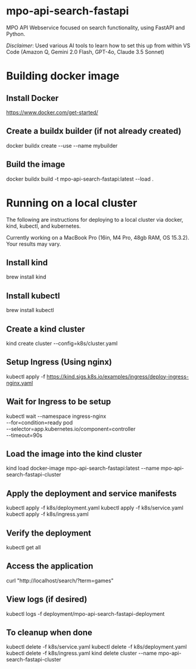 # mpo-api-search-fastapi
MPO API Webservice focused on search functionality, using FastAPI and Python.

*Disclaimer*: Used various AI tools to learn how to set this up from within VS Code (Amazon Q, Gemini 2.0 Flash, GPT-4o, Claude 3.5 Sonnet) 

# Building docker image
## Install Docker
https://www.docker.com/get-started/

## Create a buildx builder (if not already created)
docker buildx create --use --name mybuilder

## Build the image
docker buildx build -t mpo-api-search-fastapi:latest --load .

# Running on a local cluster
The following are instructions for deploying to a local cluster via docker, kind, kubectl, and kubernetes. 

Currently working on a MacBook Pro (16in, M4 Pro, 48gb RAM, OS 15.3.2). Your results may vary.

## Install kind
brew install kind

## Install kubectl
brew install kubectl

## Create a kind cluster
kind create cluster --config=k8s/cluster.yaml

## Setup Ingress (Using nginx)
kubectl apply -f https://kind.sigs.k8s.io/examples/ingress/deploy-ingress-nginx.yaml

## Wait for Ingress to be setup
kubectl wait --namespace ingress-nginx \
  --for=condition=ready pod \
  --selector=app.kubernetes.io/component=controller \
  --timeout=90s

## Load the image into the kind cluster
kind load docker-image mpo-api-search-fastapi:latest --name mpo-api-search-fastapi-cluster

## Apply the deployment and service manifests
kubectl apply -f k8s/deployment.yaml
kubectl apply -f k8s/service.yaml
kubectl apply -f k8s/ingress.yaml

## Verify the deployment
kubectl get all

## Access the application
curl "http://localhost/search/?term=games"

## View logs (if desired)
kubectl logs -f deployment/mpo-api-search-fastapi-deployment

## To cleanup when done
kubectl delete -f k8s/service.yaml
kubectl delete -f k8s/deployment.yaml
kubectl delete -f k8s/ingress.yaml
kind delete cluster --name mpo-api-search-fastapi-cluster